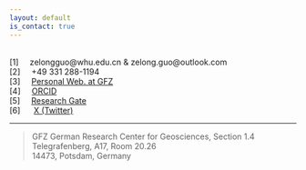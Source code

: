 ```yaml
---
layout: default
is_contact: true
---
```


<br>

<!-- 
1. &#128231;: zelong.guo@gfz-potsdam.de & zelong.guo@outlook.com  
2. &#9742;: +49 331 288-1194  
3. &#127757;: [Personal Web. at GFZ](https://www.gfz-potsdam.de/en/staff/zelong-guo/sec14/)
4. <div itemscope itemtype="https://schema.org/Person"><a itemprop="sameAs" content="https://orcid.org/0000-0001-7064-5961" href="https://orcid.org/0000-0001-7064-5961" target="orcid.widget" rel="me noopener noreferrer" style="vertical-align:top;"><img src="https://orcid.org/sites/default/files/images/orcid_16x16.png" style="width:1em;margin-right:.5em;" alt="ORCID iD icon">https://orcid.org/0000-0001-7064-5961</a></div>
5. [Research Gate](https://www.researchgate.net/profile/Zelong-Guo)  
6. [Twitter](https://twitter.com/zelong_guo)  
-->


<!-- setting it with my fontawesome kit -->
<script src="https://kit.fontawesome.com/c30765c418.js" crossorigin="anonymous"></script>

<div style="text-align: left;">
    [1] &nbsp; <i class="fa-solid fa-envelope fa-1x" style="vertical-align: middle;"></i>&nbsp; zelongguo@whu.edu.cn & zelong.guo@outlook.com  </div>

<div style="text-align: left;">
    [2] &nbsp; <i class="fa-solid fa-phone fa-1x" style="vertical-align: middle;"></i>&nbsp; +49 331 288-1194
</div>

<div style="text-align: left;">
    [3] &nbsp; <i class="fa-solid fa-arrow-up-right-from-square fa-1x" style="vertical-align: middle;"></i>&nbsp; <a href="https://www.gfz-potsdam.de/en/staff/zelong-guo/sec14/">Personal Web. at GFZ</a>
</div>

<div style="text-align: left;">
    [4] &nbsp; <i class="fa-brands fa-orcid fa-1x" style="color: #a6ce39; vertical-align: middle;"></i>&nbsp; <a href="https://orcid.org/0000-0001-7064-5961">ORCID</a>
</div>

<div style="text-align: left;">
    [5] &nbsp; <i class="fa-brands fa-researchgate fa-1x" style="color: #808185; vertical-align: middle;"></i>&nbsp; <a href="https://www.researchgate.net/profile/Zelong-Guo">Research Gate</a>
</div>

<div style="text-align: left;">
    [6] &nbsp;&nbsp; <i class="fa-brands fa-x-twitter fa-1x" style="vertical-align: middle;"></i>&nbsp; <a href="https://twitter.com/zelong_guo">X (Twitter)</a>
</div>

***

> GFZ German Research Center for Geosciences, Section 1.4   
Telegrafenberg, A17, Room 20.26  
14473, Potsdam, Germany

<br>
